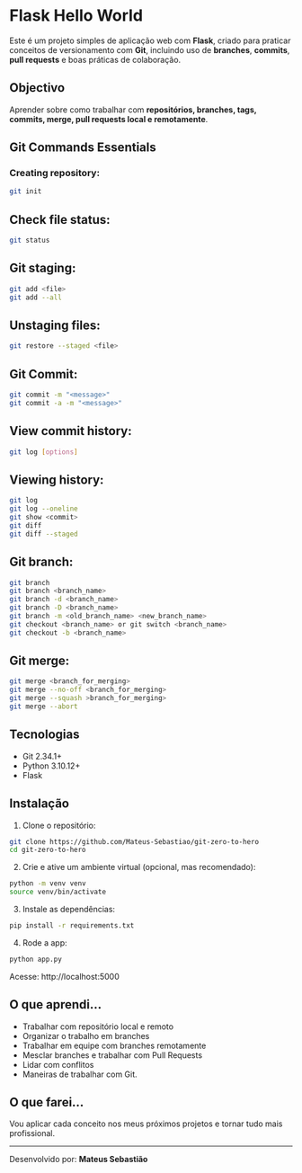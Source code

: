# Flask Hello World

Este é um projeto simples de aplicação web com **Flask**, criado para praticar conceitos de versionamento com **Git**, incluindo uso de **branches**, **commits**, **pull requests** e boas práticas de colaboração.

## Objectivo

Aprender sobre como trabalhar com **repositórios, branches, tags, commits, merge, pull requests local e remotamente**.

## Git Commands Essentials

### Creating repository:
```bash	
git init
```

## Check file status:
```bash	
git status
```

## Git staging:
```bash	
git add <file>
git add --all
```

## Unstaging files:
```bash
git restore --staged <file>
```

## Git Commit:
```bash
git commit -m "<message>"
git commit -a -m "<message>"
```

## View commit history:
```bash
git log [options]
```

## Viewing history:
```bash
git log
git log --oneline
git show <commit>
git diff
git diff --staged
```

## Git branch:
```bash
git branch
git branch <branch_name>
git branch -d <branch_name>
git branch -D <branch_name>
git branch -m <old_branch_name> <new_branch_name>
git checkout <branch_name> or git switch <branch_name>
git checkout -b <branch_name>
```

## Git merge:
```bash
git merge <branch_for_merging>
git merge --no-off <branch_for_merging>
git merge --squash >branch_for_merging>
git merge --abort
```

## Tecnologias

- Git 2.34.1+
- Python 3.10.12+
- Flask

## Instalação

1. Clone o repositório:

```bash
git clone https://github.com/Mateus-Sebastiao/git-zero-to-hero
cd git-zero-to-hero
```

2. Crie e ative um ambiente virtual (opcional, mas recomendado):

```bash
python -m venv venv
source venv/bin/activate
```

3. Instale as dependências:

```bash
pip install -r requirements.txt
```

4. Rode a app:

```bash
python app.py
```

Acesse: http://localhost:5000

## O que aprendi...

- Trabalhar com repositório local e remoto
- Organizar o trabalho em branches
- Trabalhar em equipe com branches remotamente
- Mesclar branches e trabalhar com Pull Requests
- Lidar com conflitos
- Maneiras de trabalhar com Git.

## O que farei...

Vou aplicar cada conceito nos meus próximos projetos e tornar tudo mais profissional.

***

Desenvolvido por: **Mateus Sebastião**
